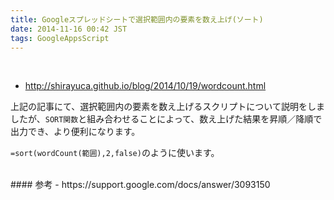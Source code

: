 ```yaml
---
title: Googleスプレッドシートで選択範囲内の要素を数え上げ(ソート)
date: 2014-11-16 00:42 JST
tags: GoogleAppsScript
---
```


<br />

- http://shirayuca.github.io/blog/2014/10/19/wordcount.html

上記の記事にて、選択範囲内の要素を数え上げるスクリプトについて説明をしましたが、`SORT関数`と組み合わせることによって、数え上げた結果を昇順／降順で出力でき、より便利になります。

`=sort(wordCount(範囲),2,false)`のように使います。

<br />
#### 参考
- https://support.google.com/docs/answer/3093150

<br />
